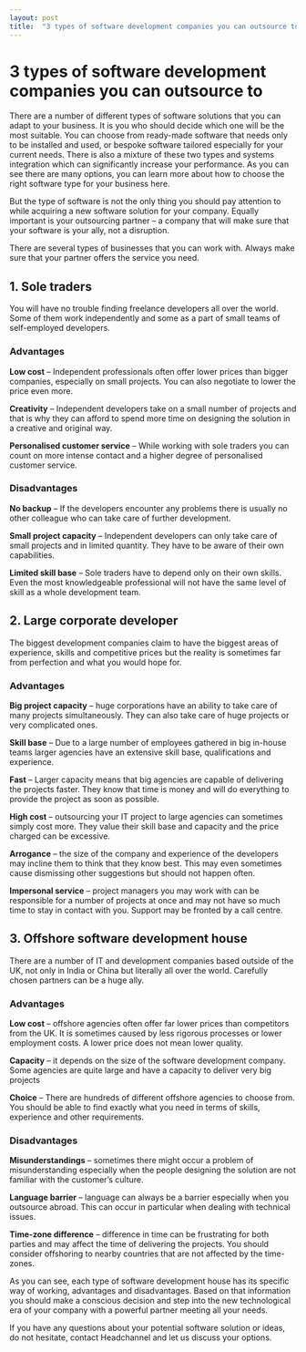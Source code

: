 ```yaml
---
layout: post
title:  "3 types of software development companies you can outsource to"
---
```


# 3 types of software development companies you can outsource to

There are a number of different types of software solutions that you can adapt to your business. It is you who should decide which one will be the most suitable. You can choose from ready-made software that needs only to be installed and used, or bespoke software tailored especially for your current needs. There is also a mixture of these two types and systems integration which can significantly increase your performance. As you can see there are many options, you can learn more about how to choose the right software type for your business here.

But the type of software is not the only thing you should pay attention to while acquiring a new software solution for your company. Equally important is your outsourcing partner – a company that will make sure that your software is your ally, not a disruption.


There are several types of businesses that you can work with. Always make sure that your partner offers the service you need.

## 1. Sole traders
You will have no trouble finding freelance developers all over the world. Some of them work independently and some as a part of small teams of self-employed developers.

### Advantages

**Low cost**  – Independent professionals often offer lower prices than bigger companies, especially on small projects. You can also negotiate to lower the price even more.

**Creativity** – Independent developers take on a small number of projects and that is why they can afford to spend more time on designing the solution in a creative and original way.

**Personalised customer service** – While working with sole traders you can count on more intense contact and a higher degree of personalised customer service.

### Disadvantages

**No backup** – If the developers encounter any problems there is usually no other colleague who can take care of further development.

**Small project capacity** – Independent developers can only take care of small projects and in limited quantity. They have to be aware of their own capabilities.

**Limited skill base** – Sole traders have to depend only on their own skills. Even the most knowledgeable professional will not have the same level of skill as a whole development team.

## 2. Large corporate developer
The biggest development companies claim to have the biggest areas of experience, skills and competitive prices but the reality is sometimes far from perfection and what you would hope for.

### Advantages

**Big project capacity** – huge corporations have an ability to take care of many projects simultaneously. They can also take care of huge projects or very complicated ones.

**Skill base** – Due to a large number of employees gathered in big in-house teams larger agencies have an extensive skill base, qualifications and experience.

**Fast** – Larger capacity means that big agencies are capable of delivering the projects faster. They know that time is money and will do everything to provide the project as soon as possible.

**High cost** – outsourcing your IT project to large agencies can sometimes simply cost more. They value their skill base and capacity and the price charged can be excessive.

**Arrogance** – the size of the company and experience of the developers may incline them to think that they know best. This may even sometimes cause dismissing other suggestions but should not happen often.

**Impersonal service** – project managers you may work with can be responsible for a number of projects at once and may not have so much time to stay in contact with you. Support may be fronted by a call centre.

## 3. Offshore software development house
There are a number of IT and development companies based outside of the UK, not only in India or China but literally all over the world. Carefully chosen partners can be a huge ally.

### Advantages

**Low cost** – offshore agencies often offer far lower prices than competitors from the UK. It is sometimes caused by less rigorous processes or lower employment costs. A lower price does not mean lower quality.

**Capacity** – it depends on the size of the software development company. Some agencies are quite large and have a capacity to deliver very big projects

**Choice** – There are hundreds of different offshore agencies to choose from. You should be able to find exactly what you need in terms of skills, experience and other requirements.

### Disadvantages

**Misunderstandings** – sometimes there might occur a problem of misunderstanding especially when the people designing the solution are not familiar with the customer’s culture.

**Language barrier** – language can always be a barrier especially when you outsource abroad. This can occur in particular when dealing with technical issues.

**Time-zone difference** – difference in time can be frustrating for both parties and may affect the time of delivering the projects. You should consider offshoring to nearby countries that are not affected by the time-zones.

As you can see, each type of software development house has its specific way of working, advantages and disadvantages. Based on that information you should make a conscious decision and step into the new technological era of your company with a powerful partner meeting all your needs.

If you have any questions about your potential software solution or ideas, do not hesitate, contact Headchannel and let us discuss your options.
